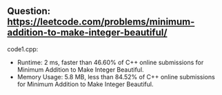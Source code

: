 ## Question: https://leetcode.com/problems/minimum-addition-to-make-integer-beautiful/

code1.cpp:
* Runtime: 2 ms, faster than 46.60% of C++ online submissions for Minimum Addition to Make Integer Beautiful.
* Memory Usage: 5.8 MB, less than 84.52% of C++ online submissions for Minimum Addition to Make Integer Beautiful.